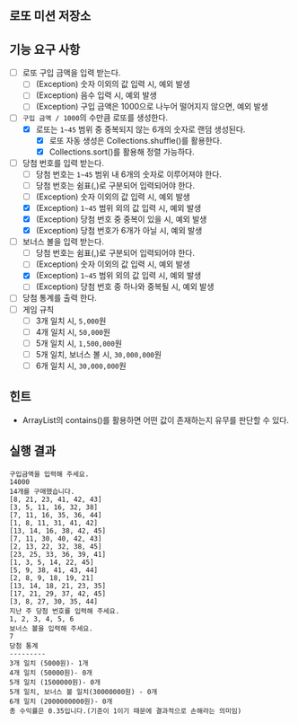 ## 로또 미션 저장소
## 기능 요구 사항
- [ ] 로또 구입 금액을 입력 받는다.
    - [ ] (Exception) 숫자 이외의 값 입력 시, 예외 발생
    - [ ] (Exception) 음수 입력 시, 예외 발생
    - [ ] (Exception) 구입 금액은 1000으로 나누어 떨어지지 않으면, 예외 발생
- [ ] `구입 금액 / 1000`의 수만큼 로또를 생성한다.
    - [X] 로또는 `1~45` 범위 중 중복되지 않는 6개의 숫자로 랜덤 생성된다.
        - [X] 로또 자동 생성은 Collections.shuffle()를 활용한다.
        - [X] Collections.sort()를 활용해 정렬 가능하다.
- [ ] 당첨 번호를 입력 받는다.
    - [ ] 당첨 번호는 `1~45` 범위 내 6개의 숫자로 이루어져야 한다.
    - [ ] 당첨 번호는 쉼표(,)로 구분되어 입력되어야 한다.
    - [ ] (Exception) 숫자 이외의 값 입력 시, 예외 발생
    - [X] (Exception) `1~45` 범위 외의 값 입력 시, 예외 발생
    - [X] (Exception) 당첨 번호 중 중복이 있을 시, 예외 발생
    - [X] (Exception) 당첨 번호가 6개가 아닐 시, 예외 발생
- [ ] 보너스 볼을 입력 받는다.
    - [ ] 당첨 번호는 쉼표(,)로 구분되어 입력되어야 한다.
    - [ ] (Exception) 숫자 이외의 값 입력 시, 예외 발생
    - [X] (Exception) `1~45` 범위 외의 값 입력 시, 예외 발생
    - [ ] (Exception) 당첨 번호 중 하나와 중복될 시, 예외 발생
- [ ] 당첨 통계를 출력 한다.
- [ ] 게임 규칙
    - [ ] 3개 일치 시, `5,000`원
    - [ ] 4개 일치 시, `50,000`원
    - [ ] 5개 일치 시, `1,500,000`원
    - [ ] 5개 일치, 보너스 볼 시, `30,000,000`원
    - [ ] 6개 일치 시, `30,000,000`원
## 힌트
- ArrayList의 contains()를 활용하면 어떤 값이 존재하는지 유무를 판단할 수 있다.
## 실행 결과
```
구입금액을 입력해 주세요.
14000
14개를 구매했습니다.
[8, 21, 23, 41, 42, 43]
[3, 5, 11, 16, 32, 38]
[7, 11, 16, 35, 36, 44]
[1, 8, 11, 31, 41, 42]
[13, 14, 16, 38, 42, 45]
[7, 11, 30, 40, 42, 43]
[2, 13, 22, 32, 38, 45]
[23, 25, 33, 36, 39, 41]
[1, 3, 5, 14, 22, 45]
[5, 9, 38, 41, 43, 44]
[2, 8, 9, 18, 19, 21]
[13, 14, 18, 21, 23, 35]
[17, 21, 29, 37, 42, 45]
[3, 8, 27, 30, 35, 44]
지난 주 당첨 번호를 입력해 주세요.
1, 2, 3, 4, 5, 6
보너스 볼을 입력해 주세요.
7
당첨 통계
---------
3개 일치 (5000원)- 1개
4개 일치 (50000원)- 0개
5개 일치 (1500000원)- 0개
5개 일치, 보너스 볼 일치(30000000원) - 0개
6개 일치 (2000000000원)- 0개
총 수익률은 0.35입니다.(기준이 1이기 때문에 결과적으로 손해라는 의미임)
```